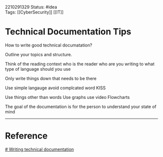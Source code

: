 2210291329
	Status: #idea  
		Tags: [[CyberSecurity]] [[IT]]
		 

# Technical Documentation Tips

How to write good technical documatation?

Outline your topics and structure.

Think of the reading context 
who is the reader
who are you writing to 
what type of language should you use

Only write things down that needs to be there

Use simple langauge
	avoid complcated word
	KISS

Use things other than words
	Use graphs 
	use video
	Flowcharts

The goal of the documentation is for the person to understand your state of mind


---
# Reference

[# Writing technical documentation](https://www.youtube.com/watch?v=d6Cs11AZqV4)